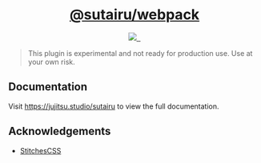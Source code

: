 <p align="center">
  <a href="https://jujitsu.studio/sutairu">
    <h1 align="center">@sutairu/webpack</h1>
  </a>
</p>

<p align="center">
  <a aria-label="jujitsu.studio" href="https://jujitsu.sutdio/">
    <img src="https://img.shields.io/badge/MADE%20BY%20JUJITSU.STUDIO-000000.svg?style=for-the-badge&labelColor=000">
  </a>
  <a aria-label="NPM version" href="https://npmjs.com/package/@sutairu/webpack">
    <img alt="" src="https://img.shields.io/npm/v/%40sutairu%2Fcore.svg?style=for-the-badge&labelColor=000000">
  </a>
  <a aria-label="License" href="https://github.com/jujitsustudio/sutairu/blob/main/LICENSE">
    <img alt="" src="https://img.shields.io/npm/l/%40sutairu%2Fcore.svg?style=for-the-badge&labelColor=000000&color=">
  </a>
</p>

> This plugin is experimental and not ready for production use. Use at your own risk.

## Documentation

Visit https://jujitsu.studio/sutairu to view the full documentation.

## Acknowledgements

- [StitchesCSS](https://stitches.dev)
